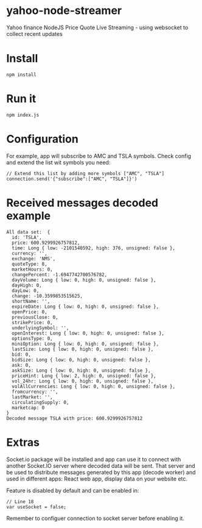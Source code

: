 # yahoo-node-streamer
Yahoo finance NodeJS Price Quote Live Streaming - using websocket to collect recent updates


# Install
```
npm install
```

# Run it
```
npm index.js
```

# Configuration

For example, app will subscribe to AMC and TSLA symbols. 
Check config and extend the list wit symbols you need:
```
// Extend this list by adding more symbols ["AMC", "TSLA"]
connection.send('{"subscribe":["AMC", "TSLA"]}')
```

# Received messages decoded example

```
All data set:  {
  id: 'TSLA',
  price: 600.9299926757812,
  time: Long { low: -2101540592, high: 376, unsigned: false },
  currency: '',
  exchange: 'NMS',
  quoteType: 8,
  marketHours: 0,
  changePercent: -1.6947742700576782,
  dayVolume: Long { low: 0, high: 0, unsigned: false },
  dayHigh: 0,
  dayLow: 0,
  change: -10.3599853515625,
  shortName: '',
  expireDate: Long { low: 0, high: 0, unsigned: false },
  openPrice: 0,
  previousClose: 0,
  strikePrice: 0,
  underlyingSymbol: '',
  openInterest: Long { low: 0, high: 0, unsigned: false },
  optionsType: 0,
  miniOption: Long { low: 0, high: 0, unsigned: false },
  lastSize: Long { low: 0, high: 0, unsigned: false },
  bid: 0,
  bidSize: Long { low: 0, high: 0, unsigned: false },
  ask: 0,
  askSize: Long { low: 0, high: 0, unsigned: false },
  priceHint: Long { low: 2, high: 0, unsigned: false },
  vol_24hr: Long { low: 0, high: 0, unsigned: false },
  volAllCurrencies: Long { low: 0, high: 0, unsigned: false },
  fromcurrency: '',
  lastMarket: '',
  circulatingSupply: 0,
  marketcap: 0
}
Decoded message TSLA with price: 600.9299926757812

```

# Extras

Socket.io package will be installed and app can use it to connect with another Socket.IO server where decoded data will be sent. 
That server and be used to distribute messages generated by this app (decode worker) and used in different apps: React web app, display data on your website etc.

Feature is disabled by default and can be enabled in:

```
// Line 18
var useSocket = false;
```

Remember to configuer connection to socket server before enabling it. 
